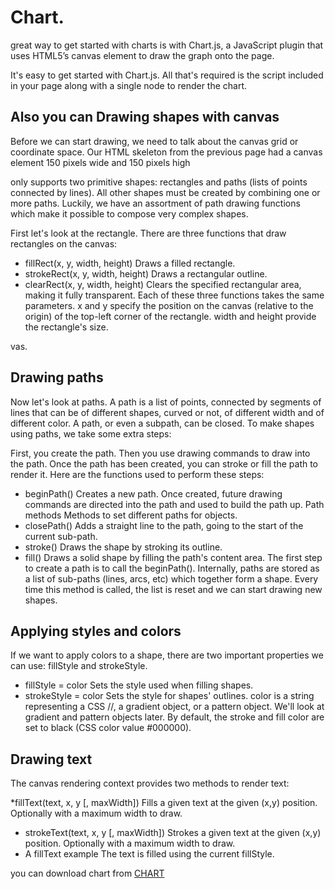 # **Chart.**

 great way to get started with charts is with Chart.js, a JavaScript plugin that uses HTML5’s canvas element to draw the graph onto the page. 

 It's easy to get started with Chart.js. All that's required is the script included in your page along with a single <canvas> node to render the chart.
 


 ## Also you can Drawing shapes with canvas

Before we can start drawing, we need to talk about the canvas grid or coordinate space. Our HTML skeleton from the previous page had a canvas element 150 pixels wide and 150 pixels high

 <canvas> only supports two primitive shapes: rectangles and paths (lists of points connected by lines). All other shapes must be created by combining one or more paths. Luckily, we have an assortment of path drawing functions which make it possible to compose very complex shapes.

First let's look at the rectangle. There are three functions that draw rectangles on the canvas:

* fillRect(x, y, width, height)
Draws a filled rectangle.
* strokeRect(x, y, width, height)
Draws a rectangular outline.
* clearRect(x, y, width, height)
Clears the specified rectangular area, making it fully transparent.
Each of these three functions takes the same parameters. x and y specify the position on the canvas (relative to the origin) of the top-left corner of the rectangle. width and height provide the rectangle's size.

vas.

## Drawing paths
Now let's look at paths. A path is a list of points, connected by segments of lines that can be of different shapes, curved or not, of different width and of different color. A path, or even a subpath, can be closed. To make shapes using paths, we take some extra steps:

First, you create the path.
Then you use drawing commands to draw into the path.
Once the path has been created, you can stroke or fill the path to render it.
Here are the functions used to perform these steps:

* beginPath()
Creates a new path. Once created, future drawing commands are directed into the path and used to build the path up.
Path methods
Methods to set different paths for objects.
* closePath()
Adds a straight line to the path, going to the start of the current sub-path.
* stroke()
Draws the shape by stroking its outline.
* fill()
Draws a solid shape by filling the path's content area.
The first step to create a path is to call the beginPath(). Internally, paths are stored as a list of sub-paths (lines, arcs, etc) which together form a shape. Every time this method is called, the list is reset and we can start drawing new shapes.

## Applying styles and colors
If we want to apply colors to a shape, there are two important properties we can use: fillStyle and strokeStyle.

* fillStyle = color
Sets the style used when filling shapes.
* strokeStyle = color
Sets the style for shapes' outlines.
color is a string representing a CSS //<color>, a gradient object, or a pattern object. We'll look at gradient and pattern objects later. By default, the stroke and fill color are set to black (CSS color value #000000).


## Drawing text
The canvas rendering context provides two methods to render text:

*fillText(text, x, y [, maxWidth])
Fills a given text at the given (x,y) position. Optionally with a maximum width to draw.
* strokeText(text, x, y [, maxWidth])
Strokes a given text at the given (x,y) position. Optionally with a maximum width to draw.
* A fillText example
The text is filled using the current fillStyle.




you can download chart from [CHART](https://github.com/chartjs/Chart.js.git)